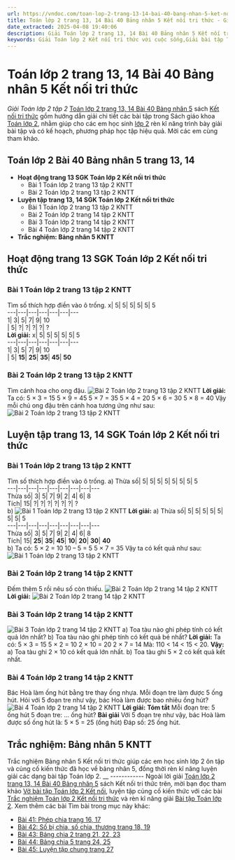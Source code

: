 ```yaml
---
url: https://vndoc.com/toan-lop-2-trang-13-14-bai-40-bang-nhan-5-ket-noi-tri-thuc-259267
title: Toán lớp 2 trang 13, 14 Bài 40 Bảng nhân 5 Kết nối tri thức - Giải Toán lớp 2 tập 2 - VnDoc.com
date_extracted: 2025-04-08 19:40:06
description: Giải Toán lớp 2 trang 13, 14 Bài 40 Bảng nhân 5 Kết nối tri thức tập 2 được biên soạn bám sát chương trình sách giáo khoa Toán lớp 2 tập 2, là tài liệu ôn tập kiến thức, luyện giải bài tập về Bảng nhân 5 lớp 2 hay, hữu ích nhất.
keywords: Giải Toán lớp 2 Kết nối tri thức với cuộc sống,Giải bài tập Toán lớp 2 Kết nối tri thức,Toán lớp 2,Giải Toán lớp 2,Toán 2,giải Toán 2,bài tập toán lớp 2,toan lop 2,toán lớp 2 tập 2,toán 2 tập 2,giải bài tập toán lớp 2,bài toán lớp 2,Toán lớp 2 trang 13 tập 2,Toán lớp 2 trang 14 tập 2,toán lớp 2 trang 13 tập 2 kết nối tri thức,bảng nhân 5,bảng nhân 5 sách kết nối,toán lớp 2 bài 40 bảng nhân 5,toán lớp 2 bài 40 tập 2
---
```


# Toán lớp 2 trang 13, 14 Bài 40 Bảng nhân 5 Kết nối tri thức
 _Giải Toán lớp 2 tập 2_
[Toán lớp 2 trang 13, 14 Bài 40 Bảng nhân 5](<https://vndoc.com/toan-lop-2-trang-13-14-bai-40-bang-nhan-5-ket-noi-tri-thuc-259267>) sách [Kết nối tri thức](<https://vndoc.com/bo-sach-giao-khoa-lop-2-sach-ket-noi-227401>) gồm hướng dẫn giải chi tiết các bài tập trong  Sách giáo khoa [Toán lớp 2](<https://vndoc.com/toan-lop2> "Toán lớp 2"), nhằm giúp cho các em học sinh [lớp 2](<https://vndoc.com/tai-lieu-hoc-tap-lop2>) rèn kĩ năng trình bày giải bài tập và có kế hoạch, phương pháp học tập hiệu quả. Mời các em cùng tham khảo.
## **Toán lớp 2 Bài 40 Bảng nhân 5 trang 13, 14**
  * **Hoạt động trang 13 SGK Toán lớp 2 Kết nối tri thức**
    * Bài 1 Toán lớp 2 trang 13 tập 2 KNTT
    * Bài 2 Toán lớp 2 trang 13 tập 2 KNTT
  * **Luyện tập trang 13, 14 SGK Toán lớp 2 Kết nối tri thức**
    * Bài 1 Toán lớp 2 trang 13 tập 2 KNTT
    * Bài 2 Toán lớp 2 trang 14 tập 2 KNTT
    * Bài 3 Toán lớp 2 trang 14 tập 2 KNTT
    * Bài 4 Toán lớp 2 trang 14 tập 2 KNTT
  * **Trắc nghiệm: Bảng nhân 5 KNTT**

## **Hoạt động trang 13 SGK Toán lớp 2 Kết nối tri thức**
### Bài 1 Toán lớp 2 trang 13 tập 2 KNTT
Tìm số thích hợp điền vào ô trống.
x| 5| 5| 5| 5| 5| 5  
---|---|---|---|---|---|---  
1| 3| 5| 7| 9| 10  
| 5| ?| ?| ?| ?| ?  
**Lời giải:**
x| 5| 5| 5| 5| 5| 5  
---|---|---|---|---|---|---  
1| 3| 5| 7| 9| 10  
| 5| **15**| **25**| **35**| **45**| **50**  
### Bài 2 Toán lớp 2 trang 13 tập 2 KNTT
Tìm cánh hoa cho ong đậu.
![Bài 2 Toán lớp 2 trang 13 tập 2 KNTT](https://i.vdoc.vn/data/image/2022/03/15/toan-lop-2-bai-40-1.jpg)
**Lời giải:**
Ta có:
5 × 3 = 15 5 × 9 = 45
5 × 7 = 35 5 × 4 = 20
5 × 6 = 30 5 × 8 = 40
Vậy mỗi chú ong đậu trên cánh hoa tương ứng như sau:
![Bài 2 Toán lớp 2 trang 13 tập 2 KNTT](https://i.vdoc.vn/data/image/2022/03/15/toan-lop-2-bai-40-2.jpg)
## **Luyện tập trang 13, 14 SGK Toán lớp 2 Kết nối tri thức**
### Bài 1 Toán lớp 2 trang 13 tập 2 KNTT
Tìm số thích hợp điền vào ô trống.
a\)
Thừa số| 5| 5| 5| 5| 5| 5| 5| 5  
---|---|---|---|---|---|---|---|---  
Thừa số| 3| 5| 7| 9| 2| 4| 6| 8  
Tích| 15| ?| ?| ?| ?| ?| ?| ?  
b\)
![Bài 1 Toán lớp 2 trang 13 tập 2 KNTT](https://i.vdoc.vn/data/image/2022/03/15/toan-lop-2-bai-40-3.jpg)
**Lời giải:**
a\)
Thừa số| 5| 5| 5| 5| 5| 5| 5| 5  
---|---|---|---|---|---|---|---|---  
Thừa số| 3| 5| 7| 9| 2| 4| 6| 8  
Tích| 15| **25**| **35**| **45**| **10**| **20**| **30**| **40**  
b\) Ta có:
5 × 2 = 10
10 – 5 = 5
5 × 7 = 35
Vậy ta có kết quả như sau:
![Bài 1 Toán lớp 2 trang 13 tập 2 KNTT](https://i.vdoc.vn/data/image/2022/03/15/toan-lop-2-bai-40-4.jpg)
### Bài 2 Toán lớp 2 trang 14 tập 2 KNTT
Đếm thêm 5 rồi nêu số còn thiếu.
![Bài 2 Toán lớp 2 trang 14 tập 2 KNTT](https://i.vdoc.vn/data/image/2022/03/15/toan-lop-2-bai-40-6.jpg)
**Lời giải:**
![Bài 2 Toán lớp 2 trang 14 tập 2 KNTT](https://i.vdoc.vn/data/image/2022/03/15/toan-lop-2-bai-40-7.jpg)
### Bài 3 Toán lớp 2 trang 14 tập 2 KNTT
![Bài 3 Toán lớp 2 trang 14 tập 2 KNTT](https://i.vdoc.vn/data/image/2022/03/15/toan-lop-2-bai-40-8.jpg)
a\) Toa tàu nào ghi phép tính có kết quả lớn nhất?
b\) Toa tàu nào ghi phép tính có kết quả bé nhất?
**Lời giải:**
Ta có:
5 × 3 = 15
5 × 2 = 10
2 × 10 = 20
2 × 7 = 14
Mà: 110 < 14 < 15 < 20.
**Vậy:**
a\) Toa tàu ghi 2 × 10 có kết quả lớn nhất.
b\) Toa tàu ghi 5 × 2 có kết quả kết nhất.
### Bài 4 Toán lớp 2 trang 14 tập 2 KNTT
Bác Hoà làm ống hút bằng tre thay ống nhựa. Mỗi đoạn tre làm được 5 ống hút. Hỏi với 5 đoạn tre như vậy, bác Hoà làm được bao nhiêu ống hút?
![Bài 4 Toán lớp 2 trang 14 tập 2 KNTT](https://i.vdoc.vn/data/image/2022/03/15/toan-lop-2-bai-40-9.jpg)
**Lời giải:**
**Tóm tắt**
Mỗi đoạn tre: 5 ống hút
5 đoạn tre: ... ống hút?
**Bài giải**
Với 5 đoạn tre như vậy, bác Hoà làm được số ống hút là:
5 × 5 = 25 \(ống hút\)
Đáp số: 25 ống hút.
## **Trắc nghiệm: Bảng nhân 5 KNTT**
Trắc nghiệm Bảng nhân 5 Kết nối tri thức giúp các em học sinh lớp 2 ôn tập và củng cố kiến thức đã học về bảng nhân 5, đồng thời rèn kĩ năng luyện giải các dạng bài tập Toán lớp 2.
__ \------------
Ngoài lời giải [Toán lớp 2 trang 13, 14 Bài 40 Bảng nhân 5](<https://vndoc.com/toan-lop-2-trang-13-14-bai-40-bang-nhan-5-ket-noi-tri-thuc-259267>) sách Kết nối tri thức trên, mời bạn đọc tham khảo [Vở bài tập Toán lớp 2 Kết nối](<https://vndoc.com/vo-bai-tap-toan2> "Vở bài tập Toán lớp 2 Kết nối"), luyện tập củng cố kiến thức với các bài [Trắc nghiệm Toán lớp 2 Kết nối tri thức](<https://vndoc.com/trac-nghiem-toan-lop-2-ket-noi-tri-thuc> "Trắc nghiệm Toán lớp 2 Kết nối tri thức") và rèn kĩ năng giải [Bài tập Toán lớp 2](<https://vndoc.com/bai-tap-toan-lop2> "Bài tập Toán lớp 2").
Xem thêm các bài Tìm bài trong mục này khác:
  * [Bài 41: Phép chia trang 16, 17](</toan-lop-2-trang-16-17-bai-41-phep-chia-ket-noi-tri-thuc-259274>)
  * [Bài 42: Số bị chia, số chia, thương trang 18, 19](</toan-lop-2-bai-42-so-bi-chia-so-chia-thuong-260686>)
  * [Bài 43: Bảng chia 2 trang 21, 22, 23](</toan-lop-2-trang-21-22-23-bai-43-bang-chia-2-ket-noi-tri-thuc-260689>)
  * [Bài 44: Bảng chia 5 trang 24, 25](</toan-lop-2-bai-44-bang-chia-5-ket-noi-tri-thuc-260693>)
  * [Bài 45: Luyện tập chung trang 27](</toan-lop-2-bai-45-luyen-tap-chung-ket-noi-tri-thuc-260699>)

